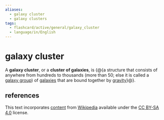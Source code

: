 ```yaml
---
aliases:
  - galaxy cluster
  - galaxy clusters
tags:
  - flashcard/active/general/galaxy_cluster
  - language/in/English
---
```


# galaxy cluster

A __galaxy cluster__, or a __cluster of galaxies__, is {@{a structure that consists of anywhere from hundreds to thousands (more than 50; else it is called a [galaxy group](galaxy%20group.md)) of [galaxies](galaxy.md) that are bound together by [gravity](gravity.md)}@}.

## references

This text incorporates [content](https://en.wikipedia.org/wiki/galaxy_cluster) from [Wikipedia](Wikipedia.md) available under the [CC BY-SA 4.0](https://creativecommons.org/licenses/by-sa/4.0/) license.
